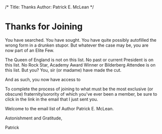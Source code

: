 /*
Title: Thanks
Author: Patrick E. McLean
*/
# Thanks for Joining


You have searched. You have sought. You have quite possibly autofilled the wrong form in a drunken stupor. But whatever the case may be, you are now part of an Elite Few. 

The Queen of England is not on this list. No past or current President is on this list. No Rock Star, Academy Award Winner or Bilderberg Attendee is on this list. But you? You, sir (or madame) have made the cut. 

And as such, you now have access to 



To complete the process of joining to what must be the most exclusive (or obscure) fraternity/sorority of which you've ever been a member, be sure to click in the link in the email that I just sent you. 

Welcome to the email list of Author Patrick E. McLean.


Astonishment and Gratitude, 

Patrick 
